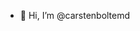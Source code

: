 - 👋 Hi, I’m @carstenboltemd


<!---
carstenboltemd/carstenboltemd is a ✨ special ✨ repository because its `README.md` (this file) appears on your GitHub profile.
You can click the Preview link to take a look at your changes.
--->
